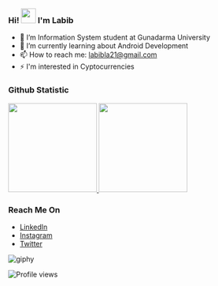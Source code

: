 ### Hi! <img src="https://raw.githubusercontent.com/iampavangandhi/iampavangandhi/master/gifs/Hi.gif" width="30px"> I'm Labib

- 🔭 I’m Information System student at Gunadarma University
- 🌱 I’m currently learning about Android Development
- 📫 How to reach me: labibla21@gmail.com 
- ⚡ I'm interested in Cyptocurrencies 

 ### Github Statistic
<p align="left">
<a href="https://github.com/lalabib">
  <img height="180em" src="https://github-readme-stats-eight-theta.vercel.app/api?username=lalabib&show_icons=true&theme=algolia&include_all_commits=false"/>
  <img height="180em" src="https://github-readme-stats-eight-theta.vercel.app/api/top-langs/?username=lalabib&layout=compact&langs_count=999&theme=algolia"/>
</a>
</p>

### Reach Me On
- <a href="https://linkedin.com/in/labibhiba/">LinkedIn</a>
- <a href="https://instagram.com/labibbh">Instagram</a>
- <a href="https://twitter.com/labibhiba">Twitter</a>

![giphy](https://user-images.githubusercontent.com/57593172/130980390-66449eb7-21a3-4a4b-ab9d-0ce59cb1cc9f.gif)

![Profile views](https://gpvc.arturio.dev/lalabib)
